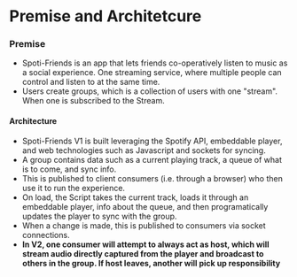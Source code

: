 # Premise and Architetcure

### Premise

* Spoti-Friends is an app that lets friends co-operatively listen to music as a social experience. One streaming service, where multiple people can control and listen to at the same time.
* Users create groups, which is a collection of users with one "stream". When one is subscribed to the Stream. 

#### Architecture

* Spoti-Friends V1 is built leveraging the Spotify API, embeddable player, and web technologies such as Javascript and sockets for syncing.
* A group contains data such as a current playing track, a queue of what is to come, and sync info.
* This is published to client consumers (i.e. through a browser) who then use it to run the experience.
* On load, the Script takes the current track, loads it through an embeddable player, info about the queue, and then programatically updates the player to sync with the group.
* When a change is made, this is published to consumers via socket connections.
* **In V2, one consumer will attempt to always act as host, which will stream audio directly captured from the player and broadcast to others in the group. If host leaves, another will pick up responsibility**
